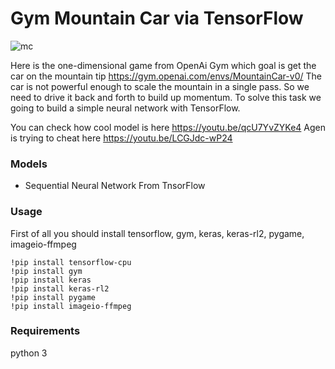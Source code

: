 # Gym Mountain Car via TensorFlow

![mc](https://user-images.githubusercontent.com/92801594/161099742-41ea7748-f985-4731-becb-1d64349fd5cf.png)

Here is the one-dimensional game from OpenAi Gym which goal is get the car on the mountain tip https://gym.openai.com/envs/MountainCar-v0/ The car is not powerful enough to scale the mountain in a single pass. So we need to drive it back and forth to build up momentum. To solve this task we going to build a simple neural network with TensorFlow.

You can check how cool model is here https://youtu.be/qcU7YvZYKe4
Agen is trying to cheat here https://youtu.be/LCGJdc-wP24

### Models
- Sequential Neural Network From TnsorFlow

### Usage
First of all you should install tensorflow, gym, keras, keras-rl2, pygame, imageio-ffmpeg

```
!pip install tensorflow-cpu
!pip install gym
!pip install keras
!pip install keras-rl2
!pip install pygame
!pip install imageio-ffmpeg
```

### Requirements

python 3
